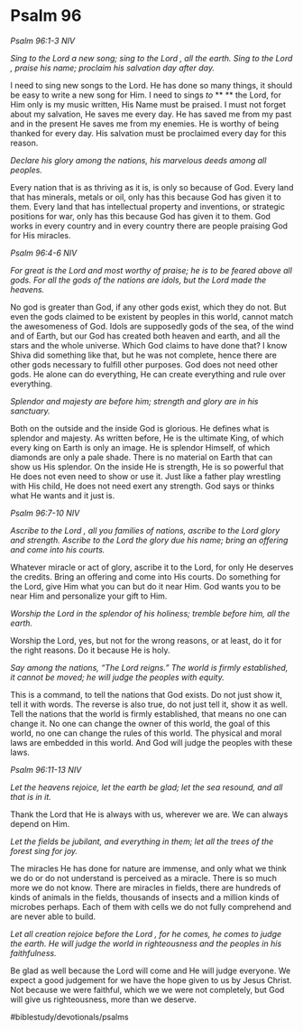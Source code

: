 # Psalm 96
*Psalm 96:1-3 NIV*

*Sing to the Lord a new song; sing to the Lord , all the earth. Sing to the Lord , praise his name; proclaim his salvation day after day.*

I need to sing new songs to the Lord. He has done so many things, it should be easy to write a new song for Him.
I need to sings *to* ** ** the Lord, for Him only is my music written, His Name must be praised. 
I must not forget about my salvation, He saves me every day. He has saved me from my past and in the present He saves me from my enemies. He is worthy of being thanked for every day. His salvation must be proclaimed every day for this reason.

*Declare his glory among the nations, his marvelous deeds among all peoples.*

Every nation that is as thriving as it is, is only so because of God. Every land that has minerals, metals or oil, only has this because God has given it to them. Every land that has intellectual property and inventions, or strategic positions for war, only has this because God has given it to them.
God works in every country and in every country there are people praising God for His miracles.

*Psalm 96:4-6 NIV*

*For great is the Lord and most worthy of praise; he is to be feared above all gods. For all the gods of the nations are idols, but the Lord made the heavens.*

No god is greater than God, if any other gods exist, which they do not. But even the gods claimed to be existent by peoples in this world, cannot match the awesomeness of God.
Idols are supposedly gods of the sea, of the wind and of Earth, but our God has created both heaven and earth, and all the stars and the whole universe. Which God claims to have done that?
I know Shiva did something like that, but he was not complete, hence there are other gods necessary to fulfill other purposes.
God does not need other gods. He alone can do everything, He can create everything and rule over everything.

*Splendor and majesty are before him; strength and glory are in his sanctuary.*

Both on the outside and the inside God is glorious. He defines what is splendor and majesty. As written before, He is the ultimate King, of which every king on Earth is only an image. He is splendor Himself, of which diamonds are only a pale shade. There is no material on Earth that can show us His splendor.
On the inside He is strength, He is so powerful that He does not even need to show or use it. Just like a father play wrestling with His child, He does not need exert any strength.
God says or thinks what He wants and it just is.

*Psalm 96:7-10 NIV*

*Ascribe to the Lord , all you families of nations, ascribe to the Lord glory and strength. Ascribe to the Lord the glory due his name; bring an offering and come into his courts.*

Whatever miracle or act of glory, ascribe it to the Lord, for only He deserves the credits.
Bring an offering and come into His courts. Do something for the Lord, give Him what you can but do it near Him. God wants you to be near Him and personalize your gift to Him.

*Worship the Lord in the splendor of his holiness; tremble before him, all the earth.*

Worship the Lord, yes, but not for the wrong reasons, or at least, do it for the right reasons. Do it because He is holy.

*Say among the nations, “The Lord reigns.” The world is firmly established, it cannot be moved; he will judge the peoples with equity.*

This is a command, to tell the nations that God exists. Do not just show it, tell it with words. The reverse is also true, do not just tell it, show it as well.
Tell the nations that the world is firmly established, that means no one can change it. No one can change the owner of this world, the goal of this world, no one can change the rules of this world. The physical and moral laws are embedded in this world. And God will judge the peoples with these laws.

*Psalm 96:11-13 NIV*

*Let the heavens rejoice, let the earth be glad; let the sea resound, and all that is in it.*

Thank the Lord that He is always with us, wherever we are. We can always depend on Him.

*Let the fields be jubilant, and everything in them; let all the trees of the forest sing for joy.*

The miracles He has done for nature are immense, and only what we think we do or do not understand is perceived as a miracle. There is so much more we do not know.
There are miracles in fields, there are hundreds of kinds of animals in the fields, thousands of insects and a million kinds of microbes perhaps. Each of them with cells we do not fully comprehend and are never able to build.

*Let all creation rejoice before the Lord , for he comes, he comes to judge the earth. He will judge the world in righteousness and the peoples in his faithfulness.*

Be glad as well because the Lord will come and He will judge everyone. We expect a good judgement for we have the hope given to us by Jesus Christ. Not because we were faithful, which we we were not completely, but God will give us righteousness, more than we deserve.

#biblestudy/devotionals/psalms